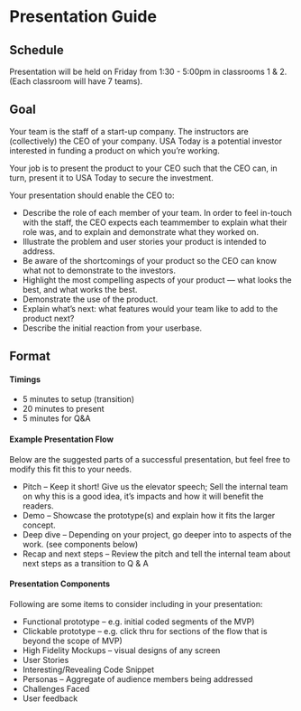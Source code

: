 # Presentation Guide

## Schedule

Presentation will be held on Friday from 1:30 - 5:00pm in classrooms 1 & 2. (Each classroom will have 7 teams).

## Goal

Your team is the staff of a start-up company. The instructors are (collectively) the CEO of your company. USA Today is a potential investor interested in funding a product on which you’re working.

Your job is to present the product to your CEO such that the CEO can, in turn, present it to USA Today to secure the investment.

Your presentation should enable the CEO to:
* Describe the role of each member of your team. In order to feel in-touch with the staff, the CEO expects each teammember to explain what their role was, and to explain and demonstrate what they worked on.
* Illustrate the problem and user stories your product is intended to address.
* Be aware of the shortcomings of your product so the CEO can know what not to demonstrate to the investors.
* Highlight the most compelling aspects of your product — what looks the best, and what works the best.
* Demonstrate the use of the product.
* Explain what’s next: what features would your team like to add to the product next?
* Describe the initial reaction from your userbase.


## Format

#### Timings

* 5 minutes to setup (transition)
* 20 minutes to present
* 5 minutes for Q&A

#### Example Presentation Flow 

Below are the suggested parts of a successful presentation, but feel free to modify this fit this to your needs.

* Pitch –  Keep it short! Give us the elevator speech; Sell the internal team on why this is a good idea, it’s impacts and how it will benefit the readers.
* Demo  – Showcase the prototype(s) and explain how it fits the larger concept.
* Deep dive – Depending on your project, go deeper into to aspects of the work. (see components below)
* Recap and next steps – Review the pitch and tell the internal team about next steps as a transition to Q & A 

#### Presentation Components

Following are some items to consider including in your presentation:

* Functional prototype – e.g. initial coded segments of the MVP)
* Clickable prototype – e.g. click thru for sections of the flow that is beyond the scope of MVP)
* High Fidelity Mockups – visual designs of any screen
* User Stories
* Interesting/Revealing Code Snippet
* Personas – Aggregate of audience members being addressed 
* Challenges Faced
* User feedback
